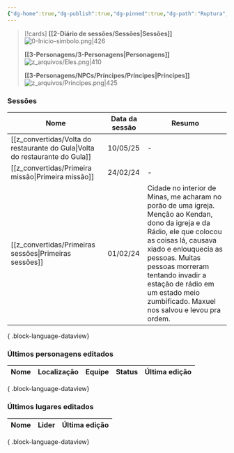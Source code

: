 ```yaml
---
{"dg-home":true,"dg-publish":true,"dg-pinned":true,"dg-path":"Ruptura","permalink":"/Ruptura/","pinned":true,"tags":["gardenEntry"],"dgPassFrontmatter":true,"noteIcon":""}
---
```


> [!cards]
>**[[2-Diário de sessões/Sessões\|Sessões]]**
> ![0-Inicio-simbolo.png|426](/img/user/z_arquivos/0-Inicio-simbolo.png)
> 
> **[[3-Personagens/3-Personagens\|Personagens]]**
> ![z_arquivos/Eles.png|410](/img/user/z_arquivos/Eles.png)
> 
> **[[3-Personagens/NPCs/Príncipes/Príncipes\|Príncipes]]**
> ![z_arquivos/Principes.png|425](/img/user/z_arquivos/Principes.png)
### Sessões
| Nome                                                                            | Data da sessão | Resumo                                                                                                                                                                                                                                                                                                             |
| ------------------------------------------------------------------------------- | -------------- | ------------------------------------------------------------------------------------------------------------------------------------------------------------------------------------------------------------------------------------------------------------------------------------------------------------------ |
| [[z_convertidas/Volta do restaurante do Gula\|Volta do restaurante do Gula]] | 10/05/25       | \-                                                                                                                                                                                                                                                                                                                 |
| [[z_convertidas/Primeira missão\|Primeira missão]]                           | 24/02/24       | \-                                                                                                                                                                                                                                                                                                                 |
| [[z_convertidas/Primeiras sessões\|Primeiras sessões]]                       | 01/02/24       | Cidade no interior de Minas, me acharam no porão de uma igreja. Menção ao Kendan, dono da igreja e da Rádio, ele que colocou as coisas lá, causava xiado e enlouquecia as pessoas. Muitas pessoas morreram tentando invadir a estação de rádio em um estado meio zumbificado. Maxuel nos salvou e levou pra ordem. |

{ .block-language-dataview}

### Últimos personagens editados
| Nome | Localização | Equipe | Status | Última edição |
| ---- | ----------- | ------ | ------ | ------------- |

{ .block-language-dataview}
### Últimos lugares editados
| Nome | Lider | Última edição |
| ---- | ----- | ------------- |

{ .block-language-dataview}

